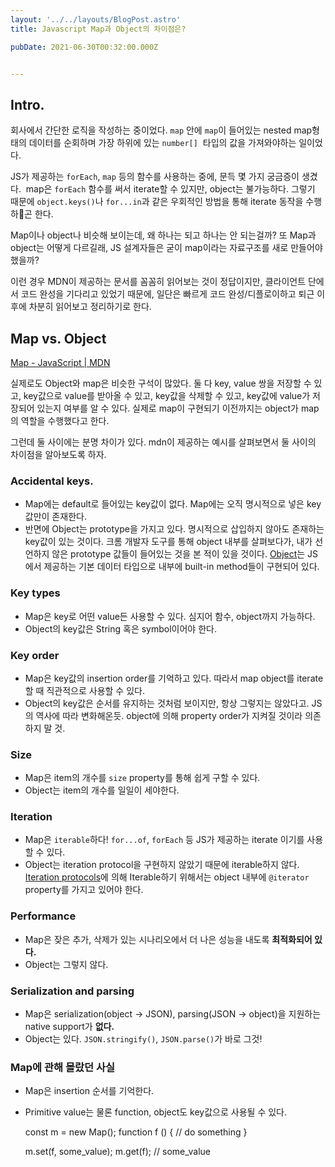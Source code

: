 ```yaml
---
layout: '../../layouts/BlogPost.astro'
title: Javascript Map과 Object의 차이점은?

pubDate: 2021-06-30T00:32:00.000Z


---
```


## Intro.

회사에서 간단한 로직을 작성하는 중이었다. `map` 안에 `map`이 들어있는 nested map형태의 데이터를 순회하며 가장 하위에 있는 `number[]`  타입의 값을 가져와야하는 일이었다.

JS가 제공하는 `forEach`, `map` 등의 함수를 사용하는 중에, 문득 몇 가지 궁금증이 생겼다.  map은 `forEach` 함수를 써서 iterate할 수 있지만, object는 불가능하다. 그렇기 때문에 `object.keys()`나 `for...in`과 같은 우회적인 방법을 통해 iterate 동작을 수행하곤 한다.

Map이나 object나 비슷해 보이는데, 왜 하나는 되고 하나는 안 되는걸까? 또 Map과 object는 어떻게 다르길래, JS 설계자들은 굳이 map이라는 자료구조를 새로 만들어야 했을까?

이런 경우 MDN이 제공하는 문서를 꼼꼼히 읽어보는 것이 정답이지만, 클라이언트 단에서 코드 완성을 기다리고 있었기 때문에, 일단은 빠르게 코드 완성/디플로이하고 퇴근 이후에 차분히 읽어보고 정리하기로 한다.

## Map vs. Object

[Map - JavaScript | MDN](https://developer.mozilla.org/en-US/docs/Web/JavaScript/Reference/Global_Objects/Map)

실제로도 Object와 map은 비슷한 구석이 많았다. 둘 다 key, value 쌍을 저장할 수 있고, key값으로 value를 받아올 수 있고, key값을 삭제할 수 있고, key값에 value가 저장되어 있는지 여부를 알 수 있다. 실제로 map이 구현되기 이전까지는 object가 map의 역할을 수행했다고 한다.

그런데 둘 사이에는 분명 차이가 있다. mdn이 제공하는 예시를 살펴보면서 둘 사이의 차이점을 알아보도록 하자.

### Accidental keys.

- Map에는 default로 들어있는 key값이 없다. Map에는 오직 명시적으로 넣은 key값만이 존재한다.
- 반면에 Object는 prototype을 가지고 있다. 명시적으로 삽입하지 않아도 존재하는 key값이 있는 것이다. 크롬 개발자 도구를 통해 object 내부를 살펴보다가, 내가 선언하지 않은 prototype 값들이 들어있는 것을 본 적이 있을 것이다. [Object](https://developer.mozilla.org/en-US/docs/Web/JavaScript/Reference/Global_Objects/Object)는 JS에서 제공하는 기본 데이터 타입으로 내부에 built-in method들이 구현되어 있다. 

### Key types

- Map은 key로 어떤 value든 사용할 수 있다. 심지어 함수, object까지 가능하다.
- Object의 key값은 String 혹은 symbol이어야 한다.

### Key order

- Map은 key값의 insertion order를 기억하고 있다. 따라서 map object를 iterate할 때 직관적으로 사용할 수 있다. 
- Object의 key값은 순서를 유지하는 것처럼 보이지만, 항상 그렇지는 않았다고. JS의 역사에 따라 변화해온듯. object에 의해 property order가 지켜질 것이라 의존하지 말 것.

### Size

- Map은 item의 개수를 `size` property를 통해 쉽게 구할 수 있다.
- Object는 item의 개수를 일일이 세야한다.

### Iteration

- Map은 `iterable`하다! `for...of`, `forEach` 등 JS가 제공하는 iterate 이기를 사용할 수 있다.
- Object는 iteration protocol을 구현하지 않았기 때문에 iterable하지 않다. [Iteration protocols](https://developer.mozilla.org/en-US/docs/Web/JavaScript/Reference/Iteration_protocols#the_iterable_protocol)에 의해 Iterable하기 위해서는 object 내부에 `@iterator` property를 가지고 있어야 한다.

### Performance

- Map은 잦은 추가, 삭제가 있는 시나리오에서 더 나은 성능을 내도록 **최적화되어 있다.**
- Object는 그렇지 않다.

### Serialization and parsing

- Map은 serialization(object -> JSON), parsing(JSON -> object)을 지원하는 native support가 **없다.**
- Object는 있다. `JSON.stringify()`, `JSON.parse()`가 바로 그것!

### Map에 관해 몰랐던 사실

- Map은 insertion 순서를 기억한다.
- Primitive value는 물론 function, object도 key값으로 사용될 수 있다.

    const m = new Map();
    function f () {
      // do something
    }
    
    m.set(f, some_value);
    m.get(f); // some_value
